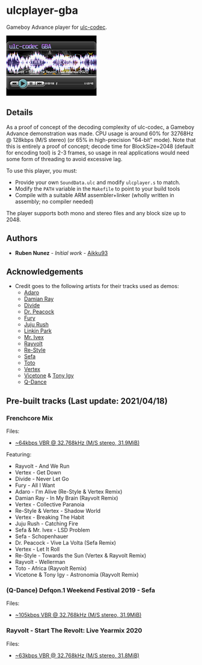 # ulcplayer-gba
Gameboy Advance player for [ulc-codec](https://github.com/Aikku93/ulc-codec).

![Screenshot](/Screenshot.png?raw=true)

## Details

As a proof of concept of the decoding complexity of ulc-codec, a Gameboy Advance demonstration was made. CPU usage is around 60% for 32768Hz @ 128kbps (M/S stereo) (or 65% in high-precision "64-bit" mode). Note that this is entirely a proof of concept; decode time for BlockSize=2048 (default for encoding tool) is 2-3 frames, so usage in real applications would need some form of threading to avoid excessive lag.

To use this player, you must:
 * Provide your own ```SoundData.ulc``` and modify ```ulcplayer.s``` to match.
 * Modify the ```PATH``` variable in the ```Makefile``` to point to your build tools
 * Compile with a suitable ARM assembler+linker (wholly written in assembly; no compiler needed)

The player supports both mono and stereo files and any block size up to 2048.

## Authors
 * **Ruben Nunez** - *Initial work* - [Aikku93](https://github.com/Aikku93)

## Acknowledgements
* Credit goes to the following artists for their tracks used as demos:
  * [Adaro](https://music.youtube.com/channel/UCs36BCtgc4NIlaH1CwqZNrw)
  * [Damian Ray](https://music.youtube.com/channel/UCmv071TnqPRRd5RrkrPh8Jw)
  * [Divide](https://music.youtube.com/channel/UC9hoh7Hnqj2dfoZS-nTriHA)
  * [Dr. Peacock](https://music.youtube.com/channel/UC3EjYttTVgJllvuttr6PzNw)
  * [Fury](https://music.youtube.com/channel/UC_S8_99gWKSex7VnolJSRoQ)
  * [Juju Rush](https://www.facebook.com/jujurush99/)
  * [Linkin Park](https://music.youtube.com/channel/UCxgN32UVVztKAQd2HkXzBtw)
  * [Mr. Ivex](https://music.youtube.com/channel/UCsrWJSnK1ZryH-92x00a4uA)
  * [Rayvolt](https://music.youtube.com/channel/UCUCZojA3_kduHSK_-bmYSAA)
  * [Re-Style](https://music.youtube.com/channel/UCL9cYAVYKKXubDZ-fXS4v4w)
  * [Sefa](https://djsefa.com/)
  * [Toto](https://music.youtube.com/channel/UCewH1MBbYlEZMWx3ZUNywyg)
  * [Vertex](https://music.youtube.com/channel/UCtRTO5SOpUJvfyZD43ZTxYQ)
  * [Vicetone](https://music.youtube.com/channel/UCBxPw3gBM65DpL64iD5kIiA) & [Tony Igy](https://music.youtube.com/channel/UCjW4TPq451IgyqBkDAmSdrw)
  * [Q-Dance](https://www.q-dance.com/)

## Pre-built tracks (Last update: 2021/04/18)

### Frenchcore Mix

Files:
 * [~64kbps VBR @ 32.768kHz (M/S stereo, 31.9MiB)](https://www.mediafire.com/file/rjrdv9joq0558xq/file)

Featuring:
 * Rayvolt - And We Run
 * Vertex - Get Down
 * Divide - Never Let Go
 * Fury - All I Want
 * Adaro - I'm Alive (Re-Style & Vertex Remix)
 * Damian Ray - In My Brain (Rayvolt Remix)
 * Vertex - Collective Paranoia
 * Re-Style & Vertex - Shadow World
 * Vertex - Breaking The Habit
 * Juju Rush - Catching Fire
 * Sefa & Mr. Ivex - LSD Problem
 * Sefa - Schopenhauer
 * Dr. Peacock - Vive La Volta (Sefa Remix)
 * Vertex - Let It Roll
 * Re-Style - Towards the Sun (Vertex & Rayvolt Remix)
 * Rayvolt - Wellerman
 * Toto - Africa (Rayvolt Remix)
 * Vicetone & Tony Igy - Astronomia (Rayvolt Remix)

### (Q-Dance) Defqon.1 Weekend Festival 2019 - Sefa

Files:
 * [~105kbps VBR @ 32.768kHz (M/S stereo, 31.9MiB)](https://www.mediafire.com/file/ve1xtc6e11ge09h/file)

### Rayvolt - Start The Revolt: Live Yearmix 2020

Files:
 * [~63kbps VBR @ 32.768kHz (M/S stereo, 31.8MiB)](https://www.mediafire.com/file/khi0dtx0ifgo9ql/file)
